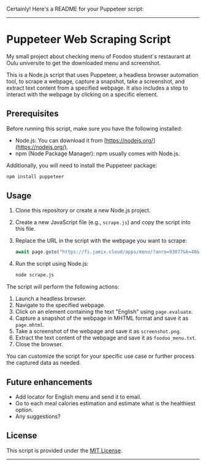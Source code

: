 Certainly! Here's a README for your Puppeteer script:

---

# Puppeteer Web Scraping Script
My small project about checking menu of Foodoo student`s restaurant at Oulu  universite to get the downloaded menu and screenshot.

This is a Node.js script that uses Puppeteer, a headless browser automation tool, to scrape a webpage, capture a snapshot, take a screenshot, and extract text content from a specified webpage. It also includes a step to interact with the webpage by clicking on a specific element.

## Prerequisites

Before running this script, make sure you have the following installed:

- Node.js: You can download it from [https://nodejs.org/](https://nodejs.org/).
- npm (Node Package Manager): npm usually comes with Node.js.

Additionally, you will need to install the Puppeteer package:

```bash
npm install puppeteer
```

## Usage

1. Clone this repository or create a new Node.js project.

2. Create a new JavaScript file (e.g., `scrape.js`) and copy the script into this file.

3. Replace the URL in the script with the webpage you want to scrape:

   ```javascript
   await page.goto("https://fi.jamix.cloud/apps/menu/?anro=93077&k=48&mt=89");
   ```

4. Run the script using Node.js:

   ```bash
   node scrape.js
   ```

The script will perform the following actions:

1. Launch a headless browser.
2. Navigate to the specified webpage.
3. Click on an element containing the text "English" using `page.evaluate`.
4. Capture a snapshot of the webpage in MHTML format and save it as `page.mhtml`.
5. Take a screenshot of the webpage and save it as `screenshot.png`.
6. Extract the text content of the webpage and save it as `foodoo_menu.txt`.
7. Close the browser.

You can customize the script for your specific use case or further process the captured data as needed.
## Future enhancements
- Add locator for English menu and send it to email.
- Go to each meal calories estimation and estimate what is the healthiest option.
- Any suggestions?

## License

This script is provided under the [MIT License](LICENSE).

---


